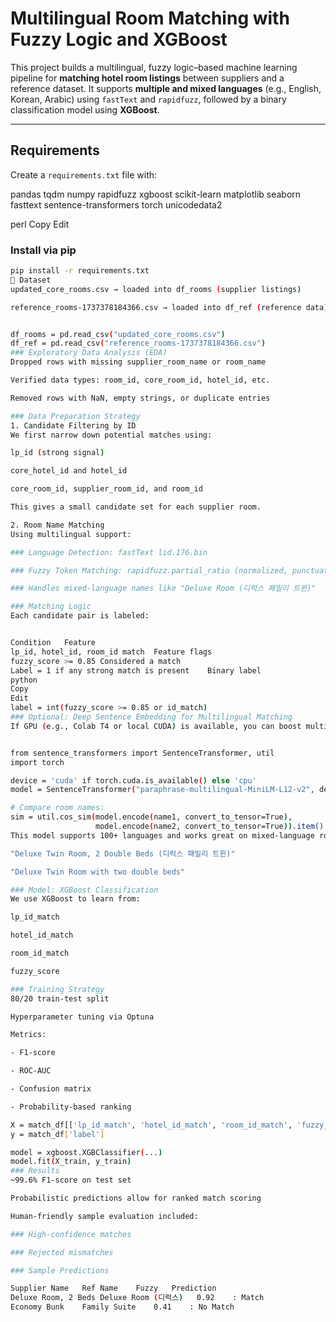 # Multilingual Room Matching with Fuzzy Logic and XGBoost

This project builds a multilingual, fuzzy logic–based machine learning pipeline for **matching hotel room listings** between suppliers and a reference dataset. It supports **multiple and mixed languages** (e.g., English, Korean, Arabic) using `fastText` and `rapidfuzz`, followed by a binary classification model using **XGBoost**.

---

## Requirements

Create a `requirements.txt` file with:

pandas tqdm numpy rapidfuzz xgboost scikit-learn matplotlib seaborn fasttext sentence-transformers torch unicodedata2

perl
Copy
Edit

### Install via pip

```bash
pip install -r requirements.txt
📂 Dataset
updated_core_rooms.csv → loaded into df_rooms (supplier listings)

reference_rooms-1737378184366.csv → loaded into df_ref (reference data)


df_rooms = pd.read_csv("updated_core_rooms.csv")
df_ref = pd.read_csv("reference_rooms-1737378184366.csv")
### Exploratory Data Analysis (EDA)
Dropped rows with missing supplier_room_name or room_name

Verified data types: room_id, core_room_id, hotel_id, etc.

Removed rows with NaN, empty strings, or duplicate entries

### Data Preparation Strategy
1. Candidate Filtering by ID
We first narrow down potential matches using:

lp_id (strong signal)

core_hotel_id and hotel_id

core_room_id, supplier_room_id, and room_id

This gives a small candidate set for each supplier room.

2. Room Name Matching
Using multilingual support:

### Language Detection: fastText lid.176.bin

### Fuzzy Token Matching: rapidfuzz.partial_ratio (normalized, punctuation-free comparison)

### Handles mixed-language names like "Deluxe Room (디럭스 패밀리 트윈)"

### Matching Logic
Each candidate pair is labeled:


Condition	Feature
lp_id, hotel_id, room_id match	Feature flags
fuzzy_score >= 0.85	Considered a match
Label = 1 if any strong match is present	Binary label
python
Copy
Edit
label = int(fuzzy_score >= 0.85 or id_match)
### Optional: Deep Sentence Embedding for Multilingual Matching
If GPU (e.g., Colab T4 or local CUDA) is available, you can boost multilingual matching accuracy using SentenceTransformer for semantic similarity:


from sentence_transformers import SentenceTransformer, util
import torch

device = 'cuda' if torch.cuda.is_available() else 'cpu'
model = SentenceTransformer("paraphrase-multilingual-MiniLM-L12-v2", device=device)

# Compare room names:
sim = util.cos_sim(model.encode(name1, convert_to_tensor=True), 
                   model.encode(name2, convert_to_tensor=True)).item()
This model supports 100+ languages and works great on mixed-language room names like:

"Deluxe Twin Room, 2 Double Beds (디럭스 패밀리 트윈)"

"Deluxe Twin Room with two double beds"

### Model: XGBoost Classification
We use XGBoost to learn from:

lp_id_match

hotel_id_match

room_id_match

fuzzy_score

### Training Strategy
80/20 train-test split

Hyperparameter tuning via Optuna

Metrics:

- F1-score

- ROC-AUC

- Confusion matrix

- Probability-based ranking

X = match_df[['lp_id_match', 'hotel_id_match', 'room_id_match', 'fuzzy_score']]
y = match_df['label']

model = xgboost.XGBClassifier(...)
model.fit(X_train, y_train)
### Results
~99.6% F1-score on test set

Probabilistic predictions allow for ranked match scoring

Human-friendly sample evaluation included:

### High-confidence matches

### Rejected mismatches

### Sample Predictions

Supplier Name	Ref Name	Fuzzy	Prediction
Deluxe Room, 2 Beds	Deluxe Room (디럭스)	0.92	: Match
Economy Bunk	Family Suite	0.41	: No Match

